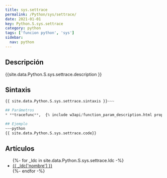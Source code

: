 ```yaml
---
title: sys.settrace
permalink: /Python/sys/settrace/
date: 2021-01-01
key: Python.S.sys.settrace
category: python
tags: ['funcion python', 'sys']
sidebar: 
  nav: python
---
```


## Descripción
{{site.data.Python.S.sys.settrace.description }}

## Sintaxis
~~~python
{{ site.data.Python.S.sys.settrace.sintaxis }}~~~

## Parámetros
* **tracefunc**,  {% include w3api/function_param_description.html propiedad=site.data.Python.S.sys.settrace valor="tracefunc" %}

## Ejemplo
~~~python
{{ site.data.Python.S.sys.settrace.code}}
~~~

## Artículos
<ul>
{%- for _ldc in site.data.Python.S.sys.settrace.ldc -%}
   <li>
       <a href="{{_ldc['url'] }}">{{ _ldc['nombre'] }}</a>
   </li>
{%- endfor -%}
</ul>
